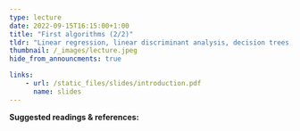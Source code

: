 ```yaml
---
type: lecture
date: 2022-09-15T16:15:00+1:00
title: "First algorithms (2/2)"
tldr: "Linear regression, linear discriminant analysis, decision trees, linear SVM, nearest neighbours, neural nets"
thumbnail: /_images/lecture.jpeg
hide_from_announcments: true

links: 
    - url: /static_files/slides/introduction.pdf
      name: slides
---
```


**Suggested readings & references:**
